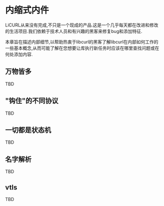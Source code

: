 
# 内缩式内件

LiCURL从来没有完成,不只是一个现成的产品.这是一个几乎每天都在改进和修改的生活项目.我们依赖于技术人员和有兴趣的黑客来修复bug和添加特征.

本章旨在描述内部细节,以帮助热衷于libcurl的黑客了解libcurl在内部如何工作的一些基本概念,从而可能了解在您想要让库执行新任务时应该在哪里查找问题或在何处添加内容.

## 万物皆多

TBD

## "钩住"的不同协议

TBD

## 一切都是状态机

TBD

## 名字解析

TBD

## vtls

TBD
